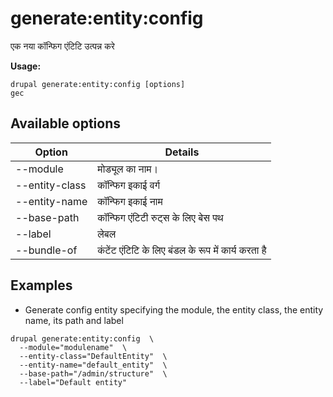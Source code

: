 # generate:entity:config
एक नया कॉन्फिग एंटिटि उत्पन्न करे

**Usage:**
```
drupal generate:entity:config [options]
gec
```

## Available options
Option | Details
-------|-------------
--module | मोड्यूल का नाम।
--entity-class | कॉन्फिग इकाई वर्ग
--entity-name | कॉन्फिग इकाई नाम
--base-path | कॉन्फिग एंटिटी रुट्स के लिए बेस पथ
--label | लेबल
--bundle-of | कंटेंट एंटिटि के लिए बंडल के रूप में कार्य करता है    

## Examples
* Generate config entity specifying the module, the entity class, the entity name, its path and label
```
drupal generate:entity:config  \
  --module="modulename"  \
  --entity-class="DefaultEntity"  \
  --entity-name="default_entity"  \
  --base-path="/admin/structure"  \
  --label="Default entity"
```
